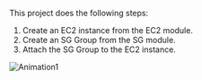 This project does the following steps:
1. Create an EC2 instance from the EC2 module.
2. Create an SG Group from the SG module.
3. Attach the SG Group to the EC2 instance.

![Animation1](https://github.com/adityagoel-mata/Terraform-AWS-Configs/assets/50823187/b50a267e-76e2-47c1-882d-80e7f79f2ed3)
